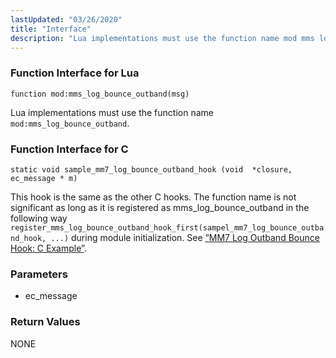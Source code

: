 ```yaml
---
lastUpdated: "03/26/2020"
title: "Interface"
description: "Lua implementations must use the function name mod mms log bounce outband This hook is the same as the other C hooks The function name is not significant as long as it is registered as mms log bounce outband in the following way register mms log bounce outband hook first..."
---
```


### <a name="idp954992"></a> Function Interface for Lua

`function mod:mms_log_bounce_outband(msg)`

Lua implementations must use the function name `mod:mms_log_bounce_outband`.

### <a name="idp957664"></a> Function Interface for C

```
static void sample_mm7_log_bounce_outband_hook (void  *closure,
ec_message * m)
```

This hook is the same as the other C hooks. The function name is not significant as long as it is registered as mms_log_bounce_outband in the following way `register_mms_log_bounce_outband_hook_first(sampel_mm7_log_bounce_outband_hook, ...)` during module initialization. See [“MM7 Log Outband Bounce Hook: C Example”](/momentum/mobile/mobile-developer-guide/mm-7-log-outband-bounce-hook-examples#MM7_Log_Outband_Bounce_Hook.c).

### <a name="idp961200"></a> Parameters

*   ec_message

### <a name="idp970016"></a> Return Values

NONE